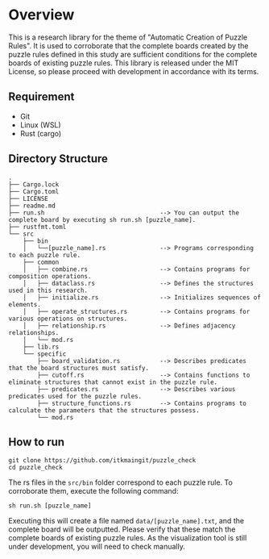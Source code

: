# Overview

This is a research library for the theme of "Automatic Creation of Puzzle Rules". It is used to corroborate that the complete boards created by the puzzle rules defined in this study are sufficient conditions for the complete boards of existing puzzle rules. This library is released under the MIT License, so please proceed with development in accordance with its terms.

## Requirement

- Git
- Linux (WSL)
- Rust (cargo)

## Directory Structure

```
.
├── Cargo.lock
├── Cargo.toml
├── LICENSE
├── readme.md
├── run.sh                                --> You can output the complete board by executing sh run.sh [puzzle_name].
├── rustfmt.toml
└── src
    ├── bin
    │   └──[puzzle_name].rs               --> Programs corresponding to each puzzle rule.
    ├── common
    │   ├── combine.rs                    --> Contains programs for composition operations.
    │   ├── dataclass.rs                  --> Defines the structures used in this research.
    │   ├── initialize.rs                 --> Initializes sequences of elements.
    │   ├── operate_structures.rs         --> Contains programs for various operations on structures.
    │   ├── relationship.rs               --> Defines adjacency relationships.
    │   └── mod.rs
    ├── lib.rs
    └── specific
        ├── board_validation.rs           --> Describes predicates that the board structures must satisfy.
        ├── cutoff.rs                     --> Contains functions to eliminate structures that cannot exist in the puzzle rule.
        ├── predicates.rs                 --> Describes various predicates used for the puzzle rules.
        ├── structure_functions.rs        --> Contains programs to calculate the parameters that the structures possess.
        └── mod.rs

```

## How to run

```
git clone https://github.com/itkmaingit/puzzle_check
cd puzzle_check
```

The rs files in the `src/bin` folder correspond to each puzzle rule. To corroborate them, execute the following command:

```
sh run.sh [puzzle_name]
```

Executing this will create a file named `data/[puzzle_name].txt`, and the complete board will be outputted. Please verify that these match the complete boards of existing puzzle rules. As the visualization tool is still under development, you will need to check manually.
